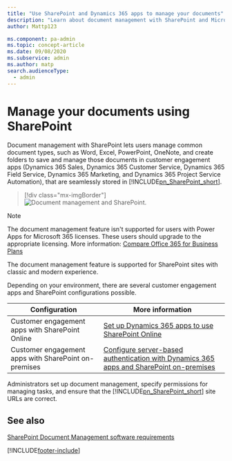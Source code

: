 ```yaml
---
title: "Use SharePoint and Dynamics 365 apps to manage your documents"
description: "Learn about document management with SharePoint and Microsoft Dynamics 365 customer engagement apps." 
author: Mattp123

ms.component: pa-admin
ms.topic: concept-article
ms.date: 09/08/2020
ms.subservice: admin
ms.author: matp
search.audienceType: 
  - admin
---
```

# Manage your documents using SharePoint

Document management with SharePoint lets users manage common document types, such as Word, Excel, PowerPoint, OneNote, and create folders to save and manage those documents in customer engagement apps (Dynamics 365 Sales, Dynamics 365 Customer Service, Dynamics 365 Field Service, Dynamics 365 Marketing, and Dynamics 365 Project Service Automation), that are seamlessly stored in [!INCLUDE[pn_SharePoint_short](../includes/pn-sharepoint-short.md)]. 

> [!div class="mx-imgBorder"] 
> ![Document management and SharePoint.](media/sp-ce-doc-management.png "Document management and SharePoint")

> [!NOTE]
> The document management feature isn't supported for users with Power Apps for Microsoft 365 licenses. These users should upgrade to the appropriate licensing. More information: [Compare Office 365 for Business Plans](https://www.microsoft.com/en-us/microsoft-365/business/compare-more-office-365-for-business-plans) 
> 
> The document management feature is supported for SharePoint sites with classic and modern experience.

Depending on your environment, there are several customer engagement apps and SharePoint configurations possible. 

|Configuration  |More information  |
|---------|---------|
|Customer engagement apps with SharePoint Online  |  [Set up Dynamics 365 apps to use SharePoint Online](set-up-dynamics-365-online-to-use-sharepoint-online.md)    |
|Customer engagement apps with SharePoint on-premises     | [Configure server-based authentication with Dynamics 365 apps and SharePoint on-premises](configure-server-based-authentication-sharepoint-on-premises.md)        |

Administrators set up document management, specify permissions for managing tasks, and ensure that the [!INCLUDE[pn_SharePoint_short](../includes/pn-sharepoint-short.md)] site URLs are correct.  
  
## See also
[SharePoint Document Management software requirements](sharepoint-document-management-software-requirements.md) <br />


[!INCLUDE[footer-include](../includes/footer-banner.md)]
